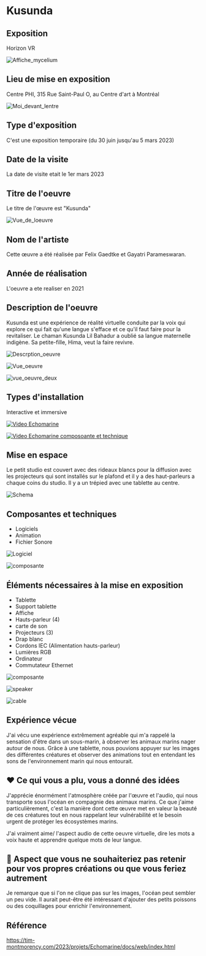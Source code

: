 # Kusunda

## Exposition

Horizon VR

![Affiche_mycelium](media/Mycelium_affiche.jpg)

## Lieu de mise en exposition

Centre PHI, 315 Rue Saint-Paul O, au Centre d'art à Montréal

![Moi_devant_lentre](media/Echomarine_devant_lentrée.jpg)

## Type d'exposition

C'est une exposition temporaire (du 30 juin jusqu'au 5 mars 2023)

## Date de la visite

La date de visite etait le 1er mars 2023

## Titre de l'oeuvre

Le titre de l'œuvre est "Kusunda"

![Vue_de_loeuvre](media/Echomarine_vue_entrée_et_lumiere_rgb.jpg)

## Nom de l'artiste

Cette œuvre a été réalisée par Felix Gaedtke et Gayatri Parameswaran.

## Année de réalisation

L'oeuvre a ete realiser en 2021

## Description de l'oeuvre

Kusunda est une expérience de réalité virtuelle conduite par la voix qui explore ce qui fait qu'une langue s'efface et ce qu'il faut faire pour la revitaliser. Le chaman Kusunda Lil Bahadur a oublié sa langue maternelle indigène. Sa petite-fille, Hima, veut la faire revivre.

![Descrption_oeuvre](media/Echomarine_affiche_degors.jpg)

![Vue_oeuvre](media/Echomarine_vue_derriere_tablette_trepied.jpg)

![vue_oeuvre_deux](media/Echomarine_vue_droite_tablette_trepied.jpg)

## Types d'installation

Interactive et immersive


[![Video Echomarine](https://www.youtube.com/shorts/WCgniecBKQY)](https://www.youtube.com/shorts/WCgniecBKQY)

[![Video Echomarine composoante et technique](https://youtube.com/shorts/SXMx00EYUBM)](https://youtube.com/shorts/SXMx00EYUBM)

## Mise en espace

Le petit studio est couvert avec des rideaux blancs pour la diffusion avec les projecteurs qui sont installés sur le plafond et il y a des haut-parleurs a chaque coins du studio. Il y a un trépied avec une tablette au centre. 

![Schema](media/SchemaEchomarine.png)

## Composantes et techniques

- Logiciels
- Animation
- Fichier Sonore

![Logiciel](media/Echomarine_logiciel.PNG)

![composante](media/Echomarine_les_trois_projecteurs.jpg)

## Éléments nécessaires à la mise en exposition

- Tablette
- Support tablette
- Affiche
- Hauts-parleur (4)
- carte de son
- Projecteurs (3)
- Drap blanc
- Cordons IEC (Alimentation hauts-parleur)
- Lumières RGB
- Ordinateur
- Commutateur Ethernet

![composante](media/Echomarine_les_trois_projecteurs.jpg)

![speaker](media/Echomarine_haut-parleur.jpg)

![cable](media/Echomarine_prise_cable.jpg)

## Expérience vécue

J'ai vécu une expérience extrêmement agréable qui m'a rappelé la sensation d'être dans un sous-marin, à observer les animaux marins nager autour de nous. Grâce à une tablette, nous pouvions appuyer sur les images des différentes créatures et observer des animations tout en entendant les sons de l'environnement marin qui nous entourait.

## ❤️ Ce qui vous a plu, vous a donné des idées

J'apprécie énormément l'atmosphère créée par l'œuvre et l'audio, qui nous transporte sous l'océan en compagnie des animaux marins. Ce que j'aime particulièrement, c'est la manière dont cette œuvre met en valeur la beauté de ces créatures tout en nous rappelant leur vulnérabilité et le besoin urgent de protéger les écosystèmes marins.

J'ai vraiment aime/ l'aspect audio de cette oeuvre virtuelle, dire les mots a voix haute et apprendre quelque mots de leur langue.

## 🤔 Aspect que vous ne souhaiteriez pas retenir pour vos propres créations ou que vous feriez autrement

Je remarque que si l'on ne clique pas sur les images, l'océan peut sembler un peu vide. Il aurait peut-être été intéressant d'ajouter des petits poissons ou des coquillages pour enrichir l'environnement.

## Référence

https://tim-montmorency.com/2023/projets/Echomarine/docs/web/index.html

